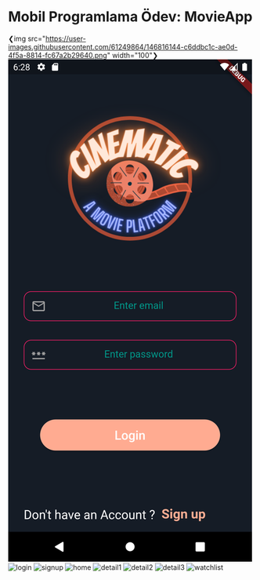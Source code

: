 # Mobil Programlama Ödev: MovieApp

❮img src="https://user-images.githubusercontent.com/61249864/146816144-c6ddbc1c-ae0d-4f5a-8814-fc67a2b29640.png" width="100"❯
![](ScreenShots/login.png)
![login](https://user-images.githubusercontent.com/61249864/146816144-c6ddbc1c-ae0d-4f5a-8814-fc67a2b29640.png)
![signup](https://user-images.githubusercontent.com/61249864/146816152-030fb5fa-98f6-4468-bc6c-6bf1400e5db1.png)
![home](https://user-images.githubusercontent.com/61249864/146816163-66aca491-e9bb-4df0-832d-c727753cbccc.png)
![detail1](https://user-images.githubusercontent.com/61249864/146816169-35cfcb4a-6276-4b60-aca3-89d503ce63ac.png)
![detail2](https://user-images.githubusercontent.com/61249864/146816173-e2c1c9df-c2c3-48a6-9cd3-6c8a3cef24f3.png)
![detail3](https://user-images.githubusercontent.com/61249864/146816180-a49b97d6-ba57-40d3-9653-2bd7f60500ba.png)
![watchlist](https://user-images.githubusercontent.com/61249864/146816188-4249f57e-9749-4b2b-bb73-1fa10b1accea.png)
